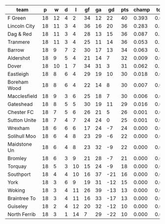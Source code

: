 |     team     | p  | w  | d | l  | gf | ga | gd  | pts | champ | top2  | top3  | top4  |  5-7  | bot4  | bot3  | bot2  |
|--------------|----|----|---|----|----|----|-----|-----|-------|-------|-------|-------|-------|-------|-------|-------|
| F Green      | 18 | 12 | 4 |  2 | 34 | 12 |  22 |  40 | 0.393 | 0.612 | 0.750 | 0.835 | 0.127 | 0.000 | 0.000 | 0.000|
| Lincoln City | 18 | 11 | 3 |  4 | 36 | 16 |  20 |  36 | 0.283 | 0.509 | 0.655 | 0.764 | 0.167 | 0.000 | 0.000 | 0.000|
| Dag & Red    | 18 | 11 | 3 |  4 | 28 | 13 |  15 |  36 | 0.087 | 0.215 | 0.358 | 0.488 | 0.292 | 0.000 | 0.000 | 0.000|
| Tranmere     | 18 | 11 | 3 |  4 | 25 | 11 |  14 |  36 | 0.053 | 0.139 | 0.243 | 0.354 | 0.313 | 0.000 | 0.000 | 0.000|
| Barrow       | 18 |  9 | 7 |  2 | 30 | 17 |  13 |  34 | 0.063 | 0.169 | 0.288 | 0.416 | 0.306 | 0.000 | 0.000 | 0.000|
| Aldershot    | 18 |  9 | 5 |  4 | 21 | 14 |   7 |  32 | 0.009 | 0.030 | 0.071 | 0.122 | 0.216 | 0.002 | 0.001 | 0.000|
| Dover        | 18 | 10 | 1 |  7 | 34 | 31 |   3 |  31 | 0.062 | 0.158 | 0.271 | 0.383 | 0.298 | 0.000 | 0.000 | 0.000|
| Eastleigh    | 18 |  8 | 6 |  4 | 29 | 19 |  10 |  30 | 0.018 | 0.058 | 0.113 | 0.183 | 0.266 | 0.002 | 0.001 | 0.000|
| Boreham Wood | 18 |  8 | 6 |  4 | 22 | 14 |   8 |  30 | 0.007 | 0.025 | 0.053 | 0.097 | 0.205 | 0.003 | 0.002 | 0.000|
| Macclesfield | 18 |  9 | 3 |  6 | 25 | 18 |   7 |  30 | 0.006 | 0.022 | 0.048 | 0.089 | 0.200 | 0.003 | 0.001 | 0.000|
| Gateshead    | 18 |  8 | 5 |  5 | 30 | 19 |  11 |  29 | 0.016 | 0.050 | 0.105 | 0.170 | 0.260 | 0.001 | 0.001 | 0.000|
| Chester FC   | 18 |  7 | 5 |  6 | 26 | 21 |   5 |  26 | 0.001 | 0.006 | 0.024 | 0.045 | 0.127 | 0.011 | 0.005 | 0.001|
| Sutton Unite | 18 |  7 | 4 |  7 | 24 | 24 |   0 |  25 | 0.001 | 0.005 | 0.013 | 0.026 | 0.091 | 0.016 | 0.007 | 0.002|
| Wrexham      | 18 |  6 | 6 |  6 | 17 | 24 |  -7 |  24 | 0.000 | 0.002 | 0.003 | 0.008 | 0.029 | 0.071 | 0.033 | 0.013|
| Solihull Moo | 18 |  6 | 4 |  8 | 23 | 29 |  -6 |  22 | 0.000 | 0.001 | 0.003 | 0.008 | 0.038 | 0.054 | 0.025 | 0.009|
| Maidstone Un | 18 |  6 | 4 |  8 | 23 | 32 |  -9 |  22 | 0.000 | 0.001 | 0.003 | 0.008 | 0.033 | 0.064 | 0.033 | 0.011|
| Bromley      | 18 |  6 | 3 |  9 | 21 | 28 |  -7 |  21 | 0.000 | 0.001 | 0.002 | 0.004 | 0.025 | 0.087 | 0.042 | 0.018|
| Torquay      | 18 |  5 | 3 | 10 | 15 | 24 |  -9 |  18 | 0.000 | 0.000 | 0.001 | 0.001 | 0.003 | 0.304 | 0.195 | 0.096|
| Southport    | 18 |  4 | 4 | 10 | 16 | 37 | -21 |  16 | 0.000 | 0.000 | 0.000 | 0.000 | 0.001 | 0.427 | 0.288 | 0.156|
| York         | 18 |  3 | 6 |  9 | 19 | 31 | -12 |  15 | 0.000 | 0.000 | 0.000 | 0.000 | 0.002 | 0.422 | 0.280 | 0.149|
| Woking       | 18 |  3 | 4 | 11 | 26 | 39 | -13 |  13 | 0.000 | 0.000 | 0.000 | 0.000 | 0.004 | 0.290 | 0.179 | 0.093|
| Braintree To | 18 |  3 | 4 | 11 | 16 | 33 | -17 |  13 | 0.000 | 0.000 | 0.000 | 0.000 | 0.001 | 0.606 | 0.456 | 0.288|
| Guiseley     | 18 |  2 | 4 | 12 | 20 | 32 | -12 |  10 | 0.000 | 0.000 | 0.000 | 0.000 | 0.000 | 0.723 | 0.599 | 0.427|
| North Ferrib | 18 |  3 | 1 | 14 |  7 | 29 | -22 |  10 | 0.000 | 0.000 | 0.000 | 0.000 | 0.000 | 0.913 | 0.854 | 0.736|
